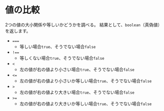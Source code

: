 ---
---

# 値の比較

2つの値の大小関係や等しいかどうかを調べる。
結果として、`boolean`（真偽値）を返します。

- `===`
  - 等しい場合`true`、そうでない場合`false`
- `!==`
  - 等しくない場合`true`、そうでない場合`false`
- `<`
  - 左の値が右の値より小さい場合`true`、そうでない場合`false`
- `<=`
  - 左の値が右の値より小さいか等しい場合`true`、そうでない場合`false`
- `>`
  - 左の値が右の値より大きい場合`true`、そうでない場合`false`
- `>=`
  - 左の値が右の値より大きいか等しい場合`true`、そうでない場合`false`

